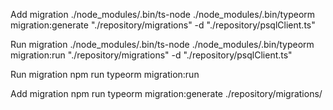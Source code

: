 Add migration
./node_modules/.bin/ts-node ./node_modules/.bin/typeorm migration:generate "./repository/migrations" -d "./repository/psqlClient.ts"

Run migration
./node_modules/.bin/ts-node ./node_modules/.bin/typeorm migration:run "./repository/migrations" -d "./repository/psqlClient.ts"

Run migration
npm run typeorm migration:run

Add migration
npm run typeorm migration:generate ./repository/migrations/
